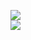 [![](https://img.shields.io/badge/Made%20With-Github%20Spray-lightgrey.svg?style=for-the-badge&logo=github)](https://github.com/Annihil/github-spray#889)  
[![](https://i.imgur.com/2DrTn0Z.gif)](https://github.com/Annihil/github-spray)